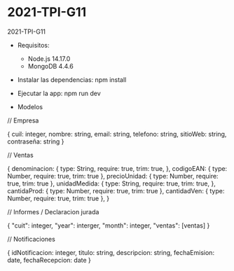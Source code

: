 # 2021-TPI-G11

2021-TPI-G11

- Requisitos:
    - Node.js 14.17.0
    - MongoDB 4.4.6

- Instalar las dependencias:
    npm install

- Ejecutar la app:
    npm run dev

- Modelos

// Empresa

{
    cuil: integer,
    nombre: string,
    email: string,
    telefono: string,
    sitioWeb: string,
    contraseña: string
}

// Ventas

{
    denominacion: {
        type: String,
        require: true,
        trim: true,
    },
    codigoEAN: { type: Number, require: true, trim: true },
    precioUnidad: { type: Number, require: true, trim: true },
    unidadMedida: {
        type: String,
        require: true,
        trim: true,
    },
    cantidaProd: { type: Number, require: true, trim: true },
    cantidadVen: { type: Number, require: true, trim: true },
}

// Informes / Declaracion jurada

{
    "cuit": integer,
    "year": interger,
    "month": integer,
    "ventas": [ventas]
}

// Notificaciones

{
    idNotificacion: integer,
    titulo: string,
    descripcion: string,
    fechaEmision: date,
    fechaRecepcion: date
}

